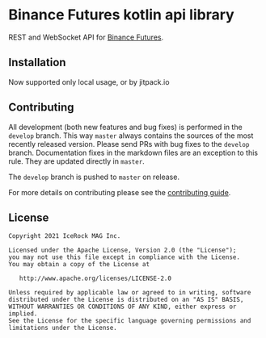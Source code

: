 # Binance Futures kotlin api library

REST and WebSocket API for [Binance Futures](https://www.binance.com/en/futures).

## Installation

Now supported only local usage, or by jitpack.io

## Contributing

All development (both new features and bug fixes) is performed in the `develop` branch. This way `master` always
contains the sources of the most recently released version. Please send PRs with bug fixes to the `develop` branch.
Documentation fixes in the markdown files are an exception to this rule. They are updated directly in `master`.

The `develop` branch is pushed to `master` on release.

For more details on contributing please see the [contributing guide](CONTRIBUTING.md).

## License

    Copyright 2021 IceRock MAG Inc.
    
    Licensed under the Apache License, Version 2.0 (the "License");
    you may not use this file except in compliance with the License.
    You may obtain a copy of the License at
    
       http://www.apache.org/licenses/LICENSE-2.0
    
    Unless required by applicable law or agreed to in writing, software
    distributed under the License is distributed on an "AS IS" BASIS,
    WITHOUT WARRANTIES OR CONDITIONS OF ANY KIND, either express or implied.
    See the License for the specific language governing permissions and
    limitations under the License.
